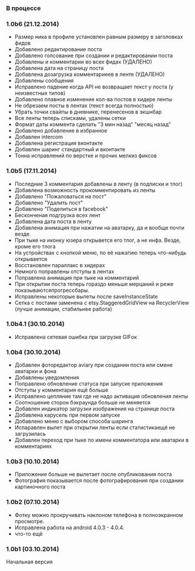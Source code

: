 ### В процессе

### 1.0b6 (21.12.2014)

 * Размер ника в профиле установлен равным размеру в заголовках фидов
 * Добавлено редактирование поста
 * Добавлено голсование при создании и редактировании поста
 * Добавлены и комментарии во всех фидах (УДАЛЕНО)
 * Добавлена дата на страницу поста
 * Добавлена дозагрузка комментариеев в ленте (УДАЛЕНО)
 * Добавлены сообщения
 * Исправлено падение когда API не возвращает текст у поста (у неизвестных типов)
 * Добавлено плавное изменение кол-ва постов в хидере ленты
 * Не обрезаем посты в лентах (текст всегда полностью)
 * Убрать точки свайпы в дневнике, перенесенов в экшнбар
 * Все ленты теперь списками, удалены сетки
 * Формат даты коммента сделать "3 мин назад" "месяц назад"
 * Добавлено добавление в избранное
 * Добавлен intercom
 * Добавлена регистрация вконтакте
 * Добавлен шаринг стандартный и вконтакте
 * Тонна исправлений по верстке и прочих мелкиз фиксов


### 1.0b5 (17.11.2014)

 * Последние 3 комментария добавлены в ленту (в подписки и тлог)
 * Добавлена возможность прокомментировать из ленты
 * Добавлено "Пожаловаться на пост"
 * Добавлено "Удалить пост"
 * Добавлено "Поделиться в facebook"
 * Бесконченая подгрузка  всех лент
 * Добавлена дата поста в ленту
 * Добавлена анимация при нажатии на аватарку, да и вообще почти везде
 * При тыке на иконку юзера открывется его тлог, а не инфа. Везде, кроме его тлога
 * На устройствах с кнопкой меню, по её нажатию теперь что-нибудь открывается
 * Восстановлен параллакс в хидерах
 * Немного поправлены отступы в лентах
 * Поправлена анимация при тыке на комментарий
 * При открытии поста теперь гораздо меньше мерцаний и реже показываютсяпрогрессбары.
 * Исправлены некоторые вылеты после saveInstanceState
 * Сетка с постами заменена с etsy.StaggeredGridView на RecyclerView (лучше анимации, стабильнее работа)

### 1.0b4.1 (30.10.2014)

 *  Исправлена сетевая ошибка при загрузке GIFок

### 1.0b4 (30.10.2014)

 * Добавлен фоторедактор aviary при создании поста или смене аватарки и фона
 * Добавлены уведомления
 * Поправлено обновление статуса при запуске приложения
 * Отступы у комментария ещё больше
 * Исправлено цепляние там где не надо активация обновления ленты
 * Соотношение сторон бэкраунда больше не меняется
 * Добавлен индикатор загрузки изображения на странице поста
 * Добавлена карусель при первом запуске
 * Добавлено меню с выбором способа шаринга
 * Испаравлен вылет при открытии ленты если статистикаещё не загрузилась
 * Добавлен переход при тыке по имени комментатора или аватарки в комментариях

### 1.0b3 (10.10.2014)

 * Приложение больше не вылетает после опубликования поста
 * Фотография показывается после фотографирования при создании картиночного поста

### 1.0b2 (07.10.2014)

 * Фотку можно прокручивать наклоном телефона в полноэкранном просмотре.
 * Исправлена работа на android 4.0.3 - 4.0.4.
 * что-то ещё

### 1.0b1 (03.10.2014)

Начальная версия

